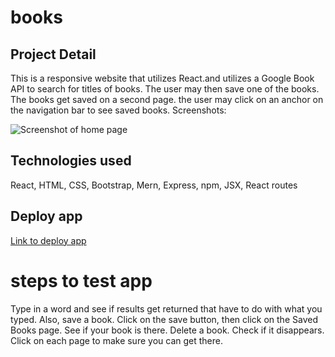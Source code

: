 # books

## Project Detail

This is a responsive website that utilizes React.and utilizes a Google Book API to search for titles of books. The user may then save one of the books. The books get saved on a second page. the user may click on an anchor on the navigation bar to see saved books.
Screenshots:

![Screenshot of home page]()

## Technologies used

React, HTML, CSS, Bootstrap, Mern, Express, npm, JSX, React routes

## Deploy app

[Link to deploy app]()

# steps to test app

Type in a word and see if results get returned that have to do with what you typed. Also, save a book. Click on the save button, then click on the Saved Books page. See if your book is there. Delete a book. Check if it disappears. Click on each page to make sure you can get there.
